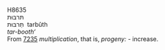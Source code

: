 <body>
  <p>H8635<br>  תּרבּוּת  <br> תַּּרבּוּת  ‎  tarbûth  <br><i>tar-booth‘ </i><br>From <a href="h7235.htm">7235</a>  <i>multiplication</i>, that is, <i>progeny: - </i>increase.<br></p>
 </body>